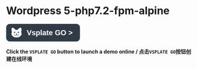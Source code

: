 # Wordpress 5-php7.2-fpm-alpine

<a href="https://www.vsplate.com/?docker-compose=https://github.com/vsplate/dcenvs/wordpress/5-php7.2-fpm-alpine"><img alt="VSPLATE GO" src="https://raw.githubusercontent.com/vsplate/images/master/vsgo_btn.png" width="200px"></a>

**Click the `VSPLATE GO` button to launch a demo online / 点击`VSPLATE GO`按钮创建在线环境**
